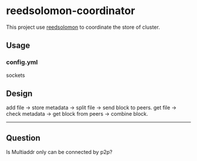 # reedsolomon-coordinator

This project use [reedsolomon](https://github.com/klauspost/reedsolomon.git) to coordinate the store of cluster.

## Usage

### config.yml

sockets

## Design

add file -> store metadata -> split file -> send block to peers.
get file -> check metadata -> get block from peers -> combine block.


---
## Question
Is Multiaddr only can be connected by p2p?